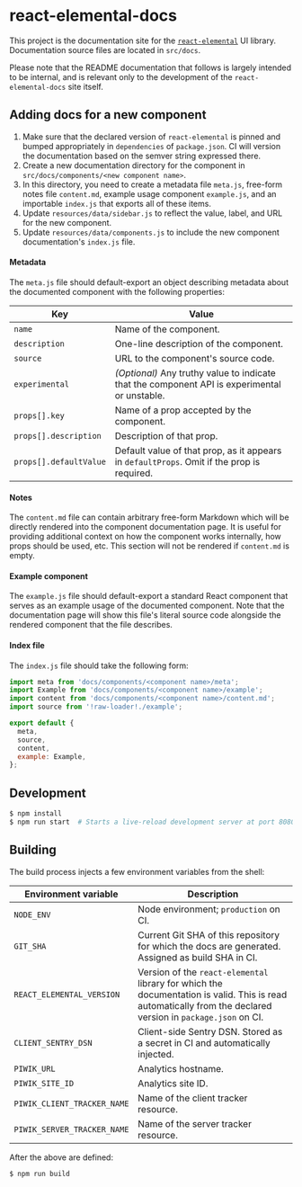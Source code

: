 # react-elemental-docs

This project is the documentation site for the [`react-elemental`](https://github.com/LINKIWI/react-elemental) UI library. Documentation source files are located in `src/docs`.

Please note that the README documentation that follows is largely intended to be internal, and is relevant only to the development of the `react-elemental-docs` site itself.

## Adding docs for a new component

1. Make sure that the declared version of `react-elemental` is pinned and bumped appropriately in `dependencies` of `package.json`. CI will version the documentation based on the semver string expressed there.
2. Create a new documentation directory for the component in `src/docs/components/<new component name>`.
3. In this directory, you need to create a metadata file `meta.js`, free-form notes file `content.md`, example usage component `example.js`, and an importable `index.js` that exports all of these items.
4. Update `resources/data/sidebar.js` to reflect the value, label, and URL for the new component.
5. Update `resources/data/components.js` to include the new component documentation's `index.js` file.

#### Metadata

The `meta.js` file should default-export an object describing metadata about the documented component with the following properties:

|Key|Value|
|-|-|
|`name`|Name of the component.|
|`description`|One-line description of the component.|
|`source`|URL to the component's source code.|
|`experimental`|*(Optional)* Any truthy value to indicate that the component API is experimental or unstable.|
|`props[].key`|Name of a prop accepted by the component.|
|`props[].description`|Description of that prop.|
|`props[].defaultValue`|Default value of that prop, as it appears in `defaultProps`. Omit if the prop is required.|

#### Notes

The `content.md` file can contain arbitrary free-form Markdown which will be directly rendered into the component documentation page. It is useful for providing additional context on how the component works internally, how props should be used, etc. This section will not be rendered if `content.md` is empty.

#### Example component

The `example.js` file should default-export a standard React component that serves as an example usage of the documented component. Note that the documentation page will show this file's literal source code alongside the rendered component that the file describes.

#### Index file

The `index.js` file should take the following form:

```javascript
import meta from 'docs/components/<component name>/meta';
import Example from 'docs/components/<component name>/example';
import content from 'docs/components/<component name>/content.md';
import source from '!raw-loader!./example';

export default {
  meta,
  source,
  content,
  example: Example,
};
```

## Development

```bash
$ npm install
$ npm run start  # Starts a live-reload development server at port 8080
```

## Building

The build process injects a few environment variables from the shell:

|Environment variable|Description|
|-|-|
|`NODE_ENV`|Node environment; `production` on CI.|
|`GIT_SHA`|Current Git SHA of this repository for which the docs are generated. Assigned as build SHA in CI.|
|`REACT_ELEMENTAL_VERSION`|Version of the `react-elemental` library for which the documentation is valid. This is read automatically from the declared version in `package.json` on CI.|
|`CLIENT_SENTRY_DSN`|Client-side Sentry DSN. Stored as a secret in CI and automatically injected.|
|`PIWIK_URL`|Analytics hostname.|
|`PIWIK_SITE_ID`|Analytics site ID.|
|`PIWIK_CLIENT_TRACKER_NAME`|Name of the client tracker resource.|
|`PIWIK_SERVER_TRACKER_NAME`|Name of the server tracker resource.|

After the above are defined:

```bash
$ npm run build
```
